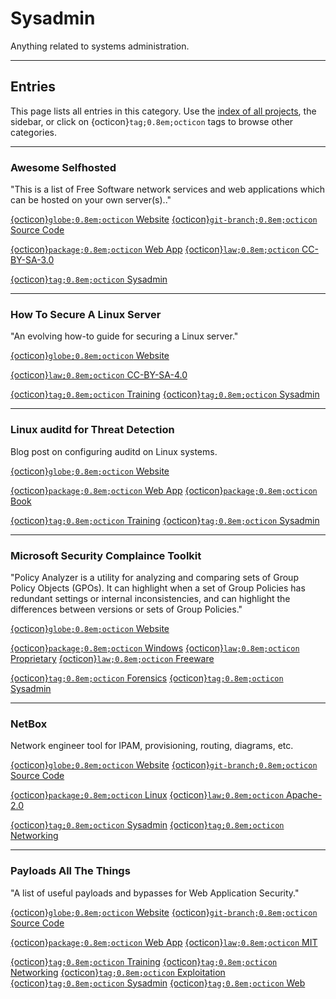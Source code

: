 

# Sysadmin

Anything related to systems administration.





--------------------

## Entries

This page lists all entries in this category. Use the [index of all projects](../index.md), the sidebar, or click on {octicon}`tag;0.8em;octicon` tags to browse other categories.


--------------------

### Awesome Selfhosted

\"This is a list of Free Software network services and web applications which can be hosted on your own server(s)..\"

<span class="external-link-box"><a class="external-link" href="https://awesome-selfhosted.net">{octicon}`globe;0.8em;octicon` Website</a></span>
<span class="external-link-box"><a class="external-link" href="https://github.com/awesome-selfhosted/awesome-selfhosted">{octicon}`git-branch;0.8em;octicon` Source Code</a></span>


<span class="platform"><a href="../platforms/web-app.html">{octicon}`package;0.8em;octicon` Web App</a> </span> 
<span class="license-box"><a class="license-link" href="../index.html#list-of-licenses">{octicon}`law;0.8em;octicon` CC-BY-SA-3.0</a> </span> 


<span class="tag"><a href="./sysadmin.html">{octicon}`tag;0.8em;octicon` Sysadmin</a> </span>


--------------------

### How To Secure A Linux Server

\"An evolving how-to guide for securing a Linux server.\"

<span class="external-link-box"><a class="external-link" href="https://github.com/imthenachoman/How-To-Secure-A-Linux-Server">{octicon}`globe;0.8em;octicon` Website</a></span>




<span class="license-box"><a class="license-link" href="../index.html#list-of-licenses">{octicon}`law;0.8em;octicon` CC-BY-SA-4.0</a> </span> 


<span class="tag"><a href="./training.html">{octicon}`tag;0.8em;octicon` Training</a> </span>
<span class="tag"><a href="./sysadmin.html">{octicon}`tag;0.8em;octicon` Sysadmin</a> </span>


--------------------

### Linux auditd for Threat Detection

Blog post on configuring auditd on Linux systems.

<span class="external-link-box"><a class="external-link" href="https://izyknows.medium.com/linux-auditd-for-threat-detection-d06c8b941505">{octicon}`globe;0.8em;octicon` Website</a></span>



<span class="platform"><a href="../platforms/web-app.html">{octicon}`package;0.8em;octicon` Web App</a> </span> <span class="platform"><a href="../platforms/book.html">{octicon}`package;0.8em;octicon` Book</a> </span> 



<span class="tag"><a href="./training.html">{octicon}`tag;0.8em;octicon` Training</a> </span>
<span class="tag"><a href="./sysadmin.html">{octicon}`tag;0.8em;octicon` Sysadmin</a> </span>


--------------------

### Microsoft Security Complaince Toolkit

\"Policy Analyzer is a utility for analyzing and comparing sets of Group Policy Objects (GPOs). It can highlight when a set of Group Policies has redundant settings or internal inconsistencies, and can highlight the differences between versions or sets of Group Policies.\"

<span class="external-link-box"><a class="external-link" href="https://www.microsoft.com/en-us/download/details.aspx?id=55319">{octicon}`globe;0.8em;octicon` Website</a></span>



<span class="platform"><a href="../platforms/windows.html">{octicon}`package;0.8em;octicon` Windows</a> </span> 
<span class="license-box"><a class="license-link" href="../index.html#list-of-licenses">{octicon}`law;0.8em;octicon` Proprietary</a> </span> <span class="license-box"><a class="license-link" href="../index.html#list-of-licenses">{octicon}`law;0.8em;octicon` Freeware</a> </span> 


<span class="tag"><a href="./forensics.html">{octicon}`tag;0.8em;octicon` Forensics</a> </span>
<span class="tag"><a href="./sysadmin.html">{octicon}`tag;0.8em;octicon` Sysadmin</a> </span>


--------------------

### NetBox

Network engineer tool for IPAM, provisioning, routing, diagrams, etc.

<span class="external-link-box"><a class="external-link" href="https://netboxlabs.com/docs/netbox/en/stable/introduction">{octicon}`globe;0.8em;octicon` Website</a></span>
<span class="external-link-box"><a class="external-link" href="https://github.com/netbox-community/netbox">{octicon}`git-branch;0.8em;octicon` Source Code</a></span>


<span class="platform"><a href="../platforms/linux.html">{octicon}`package;0.8em;octicon` Linux</a> </span> 
<span class="license-box"><a class="license-link" href="../index.html#list-of-licenses">{octicon}`law;0.8em;octicon` Apache-2.0</a> </span> 


<span class="tag"><a href="./sysadmin.html">{octicon}`tag;0.8em;octicon` Sysadmin</a> </span>
<span class="tag"><a href="./networking.html">{octicon}`tag;0.8em;octicon` Networking</a> </span>


--------------------

### Payloads All The Things

\"A list of useful payloads and bypasses for Web Application Security.\"

<span class="external-link-box"><a class="external-link" href="https://swisskyrepo.github.io/PayloadsAllTheThings">{octicon}`globe;0.8em;octicon` Website</a></span>
<span class="external-link-box"><a class="external-link" href="https://github.com/swisskyrepo/PayloadsAllTheThings">{octicon}`git-branch;0.8em;octicon` Source Code</a></span>


<span class="platform"><a href="../platforms/web-app.html">{octicon}`package;0.8em;octicon` Web App</a> </span> 
<span class="license-box"><a class="license-link" href="../index.html#list-of-licenses">{octicon}`law;0.8em;octicon` MIT</a> </span> 


<span class="tag"><a href="./training.html">{octicon}`tag;0.8em;octicon` Training</a> </span>
<span class="tag"><a href="./networking.html">{octicon}`tag;0.8em;octicon` Networking</a> </span>
<span class="tag"><a href="./exploitation.html">{octicon}`tag;0.8em;octicon` Exploitation</a> </span>
<span class="tag"><a href="./sysadmin.html">{octicon}`tag;0.8em;octicon` Sysadmin</a> </span>
<span class="tag"><a href="./web.html">{octicon}`tag;0.8em;octicon` Web</a> </span>

